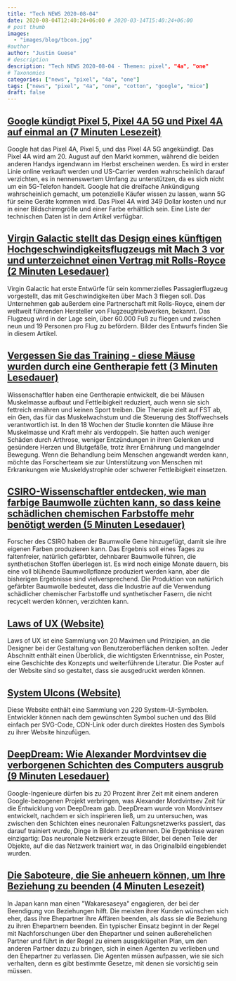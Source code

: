```yaml
---
title: "Tech NEWS 2020-08-04"
date: 2020-08-04T12:40:24+06:00 # 2020-03-14T15:40:24+06:00
# post thumb
images:
  - "images/blog/tbcon.jpg"
#author
author: "Justin Guese"
# description
description: "Tech NEWS 2020-08-04 - Themen: pixel", "4a", "one"
# Taxonomies
categories: ["news", "pixel", "4a", "one"]
tags: ["news", "pixel", "4a", "one", "cotton", "google", "mice"]
draft: false
---
```


## [Google kündigt Pixel 5, Pixel 4A 5G und Pixel 4A auf einmal an (7 Minuten Lesezeit)](https://www.theverge.com/2020/8/3/21352032/google-pixel-5-4a-5g-price-release-date-specs/1/01000173b8f2d022-a9904dda-a693-4b03-a0c3-b535c1e7f142-000000/dlSadnxJPARuzVWi38YQtQ5RYG5QpHSoMwmcCZSowxE=152)

 Google hat das Pixel 4A, Pixel 5, und das Pixel 4A 5G angekündigt. Das Pixel 4A wird am 20. August auf den Markt kommen, während die beiden anderen Handys irgendwann im Herbst erscheinen werden. Es wird in erster Linie online verkauft werden und US-Carrier werden wahrscheinlich darauf verzichten, es in nennenswertem Umfang zu unterstützen, da es sich nicht um ein 5G-Telefon handelt. Google hat die dreifache Ankündigung wahrscheinlich gemacht, um potenzielle Käufer wissen zu lassen, wann 5G für seine Geräte kommen wird. Das Pixel 4A wird 349 Dollar kosten und nur in einer Bildschirmgröße und einer Farbe erhältlich sein. Eine Liste der technischen Daten ist in dem Artikel verfügbar.

## [Virgin Galactic stellt das Design eines künftigen Hochgeschwindigkeitsflugzeugs mit Mach 3 vor und unterzeichnet einen Vertrag mit Rolls-Royce (2 Minuten Lesedauer)](https://techcrunch.com/2020/08/03/virgin-galactic-debuts-design-of-future-mach-3-high-speed-aircraft-signs-deal-with-rolls-royce//1/01000173b8f2d022-a9904dda-a693-4b03-a0c3-b535c1e7f142-000000/oQ2_rd4sxV6hJ1q3t63I8NnaPApeUNrbaJeks3Gx8YA=152)

 Virgin Galactic hat erste Entwürfe für sein kommerzielles Passagierflugzeug vorgestellt, das mit Geschwindigkeiten über Mach 3 fliegen soll. Das Unternehmen gab außerdem eine Partnerschaft mit Rolls-Royce, einem der weltweit führenden Hersteller von Flugzeugtriebwerken, bekannt. Das Flugzeug wird in der Lage sein, über 60.000 Fuß zu fliegen und zwischen neun und 19 Personen pro Flug zu befördern. Bilder des Entwurfs finden Sie in diesem Artikel.

## [Vergessen Sie das Training - diese Mäuse wurden durch eine Gentherapie fett (3 Minuten Lesedauer)](https://singularityhub.com/2020/05/15/forget-exercise-these-mice-got-ripped-with-gene-therapy//1/01000173b8f2d022-a9904dda-a693-4b03-a0c3-b535c1e7f142-000000/y8f5C8YIuOPEpUelpl0wSfsnYCQSulsE8E2_6oLPUXc=152)

 Wissenschaftler haben eine Gentherapie entwickelt, die bei Mäusen Muskelmasse aufbaut und Fettleibigkeit reduziert, auch wenn sie sich fettreich ernähren und keinen Sport treiben. Die Therapie zielt auf FST ab, ein Gen, das für das Muskelwachstum und die Steuerung des Stoffwechsels verantwortlich ist. In den 18 Wochen der Studie konnten die Mäuse ihre Muskelmasse und Kraft mehr als verdoppeln. Sie hatten auch weniger Schäden durch Arthrose, weniger Entzündungen in ihren Gelenken und gesündere Herzen und Blutgefäße, trotz ihrer Ernährung und mangelnder Bewegung. Wenn die Behandlung beim Menschen angewandt werden kann, möchte das Forscherteam sie zur Unterstützung von Menschen mit Erkrankungen wie Muskeldystrophie oder schwerer Fettleibigkeit einsetzen.

## [CSIRO-Wissenschaftler entdecken, wie man farbige Baumwolle züchten kann, so dass keine schädlichen chemischen Farbstoffe mehr benötigt werden (5 Minuten Lesedauer)](https://www.abc.net.au/news/2020-06-27/csiro-scientists-grow-coloured-cotton/12395250/1/01000173b8f2d022-a9904dda-a693-4b03-a0c3-b535c1e7f142-000000/7msFItTYGEM5DYX_kmp32U5hNNyyMfAj74hZKRj-nnA=152)

 Forscher des CSIRO haben der Baumwolle Gene hinzugefügt, damit sie ihre eigenen Farben produzieren kann. Das Ergebnis soll eines Tages zu faltenfreier, natürlich gefärbter, dehnbarer Baumwolle führen, die synthetischen Stoffen überlegen ist. Es wird noch einige Monate dauern, bis eine voll blühende Baumwollpflanze produziert werden kann, aber die bisherigen Ergebnisse sind vielversprechend. Die Produktion von natürlich gefärbter Baumwolle bedeutet, dass die Industrie auf die Verwendung schädlicher chemischer Farbstoffe und synthetischer Fasern, die nicht recycelt werden können, verzichten kann.

## [Laws of UX (Website)](https://lawsofux.com//1/01000173b8f2d022-a9904dda-a693-4b03-a0c3-b535c1e7f142-000000/9vxiyIqjW2Aal1-Tu93-9VBiRUadoWWshw5hH6w5Ld0=152)

 Laws of UX ist eine Sammlung von 20 Maximen und Prinzipien, an die Designer bei der Gestaltung von Benutzeroberflächen denken sollten. Jeder Abschnitt enthält einen Überblick, die wichtigsten Erkenntnisse, ein Poster, eine Geschichte des Konzepts und weiterführende Literatur. Die Poster auf der Website sind so gestaltet, dass sie ausgedruckt werden können.

## [System UIcons (Website)](https://systemuicons.com//1/01000173b8f2d022-a9904dda-a693-4b03-a0c3-b535c1e7f142-000000/ELYzgo95JdRmnvdZDxeIVieqE4c-KmMAZZhYaZ5NE0U=152)

 Diese Website enthält eine Sammlung von 220 System-UI-Symbolen. Entwickler können nach dem gewünschten Symbol suchen und das Bild einfach per SVG-Code, CDN-Link oder durch direktes Hosten des Symbols zu ihrer Website hinzufügen.

## [DeepDream: Wie Alexander Mordvintsev die verborgenen Schichten des Computers ausgrub (9 Minuten Lesedauer)](https://thereader.mitpress.mit.edu/deepdream-how-alexander-mordvintsev-excavated-the-computers-hidden-layers//1/01000173b8f2d022-a9904dda-a693-4b03-a0c3-b535c1e7f142-000000/JJw3tDhWYfAmDdQyG0qeH5e9EYP_K4ydPq97V9nai1Y=152)

 Google-Ingenieure dürfen bis zu 20 Prozent ihrer Zeit mit einem anderen Google-bezogenen Projekt verbringen, was Alexander Mordvintsev Zeit für die Entwicklung von DeepDream gab. DeepDream wurde von Mordvintsev entwickelt, nachdem er sich inspirieren ließ, um zu untersuchen, was zwischen den Schichten eines neuronalen Faltungsnetzwerks passiert, das darauf trainiert wurde, Dinge in Bildern zu erkennen. Die Ergebnisse waren einzigartig: Das neuronale Netzwerk erzeugte Bilder, bei denen Teile der Objekte, auf die das Netzwerk trainiert war, in das Originalbild eingeblendet wurden.

## [Die Saboteure, die Sie anheuern können, um Ihre Beziehung zu beenden (4 Minuten Lesezeit)](https://www.bbc.com/worklife/article/20200731-the-saboteurs-you-can-hire-to-end-your-relationship/1/01000173b8f2d022-a9904dda-a693-4b03-a0c3-b535c1e7f142-000000/0pWvRBeuxC-bPZyf2oMGHIBfxhiRtE0Fy_7Ngg6gllU=152)

 In Japan kann man einen "Wakaresaseya" engagieren, der bei der Beendigung von Beziehungen hilft. Die meisten ihrer Kunden wünschen sich eher, dass ihre Ehepartner ihre Affären beenden, als dass sie die Beziehung zu ihren Ehepartnern beenden. Ein typischer Einsatz beginnt in der Regel mit Nachforschungen über den Ehepartner und seinen außerehelichen Partner und führt in der Regel zu einem ausgeklügelten Plan, um den anderen Partner dazu zu bringen, sich in einen Agenten zu verlieben und den Ehepartner zu verlassen. Die Agenten müssen aufpassen, wie sie sich verhalten, denn es gibt bestimmte Gesetze, mit denen sie vorsichtig sein müssen.

